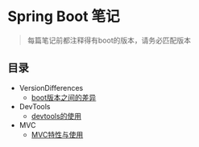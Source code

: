 # Spring Boot 笔记
> 每篇笔记前都注释得有boot的版本，请务必匹配版本

## 目录
- VersionDifferences
    - [boot版本之间的差异](./VersionDifferences/boot版本差异.md)
- DevTools
    - [devtools的使用](./DevTools/SpringBoot开发工具使用.md)
- MVC
    - [MVC特性与使用](MVC/SpringBootMvc学习(1.5.X).md)